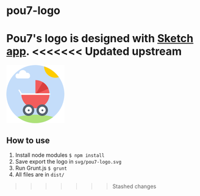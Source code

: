 pou7-logo
=========

Pou7's logo is designed with [Sketch app](http://bohemiancoding.com/sketch/).
<<<<<<< Updated upstream
=======

![Pou7 logo](https://github.com/alienlebarge/pou7-logo/blob/master/dist/png/pou7-logo.png)

## How to use

1. Install node modules `$ npm install`
2. Save export the logo in `svg/pou7-logo.svg`
3. Run Grunt.js `$ grunt`
4. All files are in `dist/`
>>>>>>> Stashed changes
